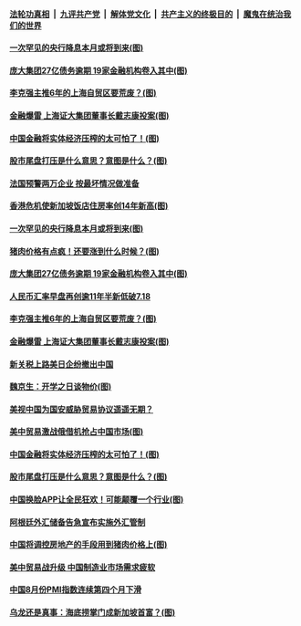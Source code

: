 ####  [法轮功真相](../../../../basic/blob/master/README.md?t=09040826) &nbsp;|&nbsp; [九评共产党](../../../../9ping.md/blob/master/README.md?t=09040826) &nbsp;|&nbsp; [解体党文化](../../../../jtdwh.md/blob/master/README.md?t=09040826)  &nbsp;|&nbsp; [共产主义的终极目的](../../../../gczydzjmd.md/blob/master/README.md?t=09040826) &nbsp;|&nbsp; [魔鬼在统治我们的世界](../../../../mgztzwmdsj.md/blob/master/README.md?t=09040826) 

#### [一次罕见的央行降息本月或将到来(图)](../pages/p5/906080.md?t=09040826) 

#### [庞大集团27亿债务逾期 19家金融机构卷入其中(图)](../pages/p5/906086.md?t=09040826) 

#### [李克强主推6年的上海自贸区要荒废？(图)](../pages/p5/906063.md?t=09040826) 

#### [金融爆雷 上海证大集团董事长戴志康投案(图)](../pages/p5/905916.md?t=09040826) 

#### [中国金融将实体经济压榨的太可怕了！(图)](../pages/p5/905918.md?t=09040826) 

#### [股市尾盘打压是什么意思？意图是什么？(图)](../pages/p5/905939.md?t=09040826) 

#### [法国预警两万企业 按最坏情况做准备](../pages/p5/906110.md?t=09040826) 

#### [香港危机使新加坡饭店住房率创14年新高(图)](../pages/p5/906106.md?t=09040826) 

#### [一次罕见的央行降息本月或将到来(图)](../pages/p5/906080.md?t=09040826) 

#### [猪肉价格有点疯！还要涨到什么时候？(图)](../pages/p5/906081.md?t=09040826) 

#### [庞大集团27亿债务逾期 19家金融机构卷入其中(图)](../pages/p5/906086.md?t=09040826) 

#### [人民币汇率早盘再创逾11年半新低破7.18](../pages/p5/906067.md?t=09040826) 

#### [李克强主推6年的上海自贸区要荒废？(图)](../pages/p5/906063.md?t=09040826) 

#### [金融爆雷 上海证大集团董事长戴志康投案(图)](../pages/p5/905916.md?t=09040826) 

#### [新关税上路美日企纷撤出中国](../pages/p5/905977.md?t=09040826) 

#### [魏京生：开学之日谈物价(图)](../pages/p5/905968.md?t=09040826) 

#### [美视中国为国安威胁贸易协议遥遥无期？](../pages/p5/905964.md?t=09040826) 

#### [美中贸易激战俄借机抢占中国市场(图)](../pages/p5/905950.md?t=09040826) 

#### [中国金融将实体经济压榨的太可怕了！(图)](../pages/p5/905918.md?t=09040826) 

#### [股市尾盘打压是什么意思？意图是什么？(图)](../pages/p5/905939.md?t=09040826) 

#### [中国换脸APP让全民狂欢！可能颠覆一个行业(图)](../pages/p5/905915.md?t=09040826) 

#### [阿根廷外汇储备告急宣布实施外汇管制](../pages/p5/905911.md?t=09040826) 

#### [中国将调控房地产的手段用到猪肉价格上(图)](../pages/p5/905902.md?t=09040826) 

#### [美中贸易战升级 中国制造业市场需求疲软](../pages/p5/905885.md?t=09040826) 

#### [中国8月份PMI指数连续第四个月下滑](../pages/p5/905884.md?t=09040826) 

#### [乌龙还是真事：海底捞掌门成新加坡首富？(图)](../pages/p5/905840.md?t=09040826) 

